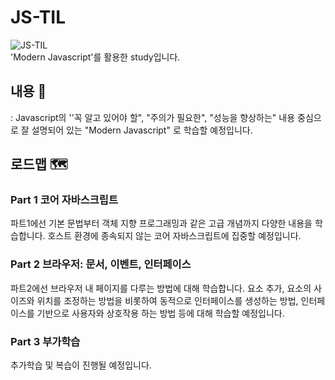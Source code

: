 # JS-TIL
![JS-TIL](https://camo.githubusercontent.com/0d4166e0f04a47966fcd8f0fbcef86b5020e8faa1d8f9f93ec3d6b82720ccca9/687474703a2f2f692e67697068792e636f6d2f335565664d30663835756251732e676966)<br/>
'Modern Javascript'를 활용한 study입니다.

## 내용 📖
: Javascript의 ''꼭 알고 있어야 할", "주의가 필요한", "성능을 향상하는" 내용 중심으로 잘 설명되어 있는 "Modern Javascript" 로 학습할 예정입니다.




## 로드맵 🗺 
### Part 1 코어 자바스크립트
파트1에선 기본 문법부터 객체 지향 프로그래밍과 같은 고급 개념까지 다양한 내용을 학습합니다.
호스트 환경에 종속되지 않는 코어 자바스크립트에 집중할 예정입니다.

### Part 2 브라우저: 문서, 이벤트, 인터페이스
파트2에선 브라우저 내 페이지를 다루는 방법에 대해 학습합니다. 요소 추가, 요소의 사이즈와 위치를 조정하는 방법을 비롯하여 동적으로 인터페이스를 생성하는 방법, 인터페이스를 기반으로 사용자와 상호작용 하는 방법 등에 대해 학습할 예정입니다.

### Part 3 부가학습
추가학습 및 복습이 진행될 예정입니다.

